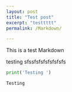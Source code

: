 ```yaml
---
layout: post
title: "Test post"
excerpt: "testtttt"
permalink: /Markdown/

---
```


This is a test Markdown

testing sfssfsfsfsfsfsfsfs


```python
print('Testing ')
```

    Testing 

